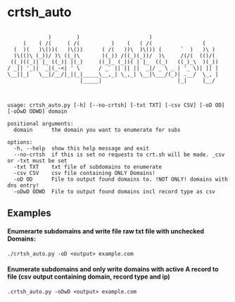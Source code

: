 # crtsh_auto

```

             )        )                      )                     
     (    ( /(     ( /(          )    (   ( /(                (    
  (  )(   )\())(   )\())      ( /(   ))\  )\()) (      `  )   )\ ) 
  )\(()\ (_))/ )\ ((_)\       )(_)) /((_)(_))/  )\     /(/(  (()/( 
 ((_)((_)| |_ ((_)| |(_)     ((_)_ (_))( | |_  ((_)   ((_)_\  )(_))
/ _|| '_||  _|(_-<| ' \      / _` || || ||  _|/ _ \ _ | '_ \)| || |
\__||_|   \__|/__/|_||_|_____\__,_| \_,_| \__|\___/(_)| .__/  \_, |
                       |_____|                        |_|     |__/ 



usage: crtsh_auto.py [-h] [--no-crtsh] [-txt TXT] [-csv CSV] [-oD OD] [-oDwD ODWD] domain

positional arguments:
  domain      the domain you want to enumerate for subs

options:
  -h, --help  show this help message and exit
  --no-crtsh  if this is set no requests to crt.sh will be made. _csv or -txt must be set
  -txt TXT    txt file of subdomains to enumerate
  -csv CSV    csv file containing ONLY Domains!
  -oD OD      File to output found domains to. !NOT ONLY! domains with dns entry!
  -oDwD ODWD  File to output found domains incl record type as csv

```


## Examples

#### Enumerarte subdomains and write file raw txt file with unchecked Domains:

```
./crtsh_auto.py -oD <output> example.com
```

#### Enumerate subdomains and only write domains with active A record to file (csv output containing domain, record type and ip)
```
.crtsh_auto.py -oDwD <output> example.com
```



